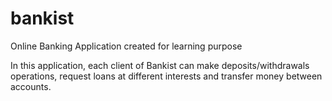 # bankist
Online Banking Application created for learning purpose

In this application, each client of Bankist can make deposits/withdrawals operations, request loans at different interests and transfer money between accounts.


